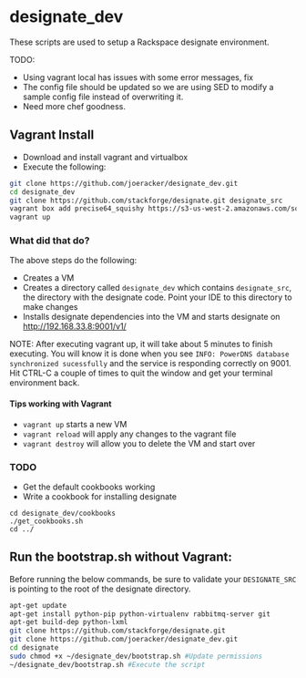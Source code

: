 designate_dev
=============

These scripts are used to setup a Rackspace designate environment. 


TODO:
* Using vagrant local has issues with some error messages, fix
* The config file should be updated so we are using SED to modify a sample config file instead of overwriting it.
* Need more chef goodness.

## Vagrant Install
* Download and install vagrant and virtualbox
* Execute the following:

``` bash
git clone https://github.com/joeracker/designate_dev.git
cd designate_dev
git clone https://github.com/stackforge/designate.git designate_src
vagrant box add precise64_squishy https://s3-us-west-2.amazonaws.com/squishy.vagrant-boxes/precise64_squishy_2013-02-09.box
vagrant up
```

### What did that do?
The above steps do the following:
* Creates a VM
* Creates a directory called `designate_dev` which contains `designate_src`, the directory with the designate code.  Point your IDE to this directory to make changes
* Installs designate dependencies into the VM and starts designate on http://192.168.33.8:9001/v1/

NOTE: After executing vagrant up, it will take about 5 minutes to finish executing. You will know it is done when you see `INFO: PowerDNS database synchronized sucessfully` and the service is responding correctly on 9001. Hit CTRL-C a couple of times to quit the window and get your terminal environment back.

#### Tips working with Vagrant
* `vagrant up` starts a new VM
* `vagrant reload` will apply any changes to the vagrant file
* `vagrant destroy` will allow you to delete the VM and start over


### TODO
* Get the default cookbooks working
* Write a cookbook for installing designate

```
cd designate_dev/cookbooks
./get_cookbooks.sh
cd ../
```

## Run the bootstrap.sh without Vagrant:
Before running the below commands, be sure to validate your `DESIGNATE_SRC` is pointing to the root of the designate directory.

``` bash
apt-get update
apt-get install python-pip python-virtualenv rabbitmq-server git
apt-get build-dep python-lxml
git clone https://github.com/stackforge/designate.git
git clone https://github.com/joeracker/designate_dev.git
cd designate
sudo chmod +x ~/designate_dev/bootstrap.sh #Update permissions
~/designate_dev/bootstrap.sh #Execute the script
```
